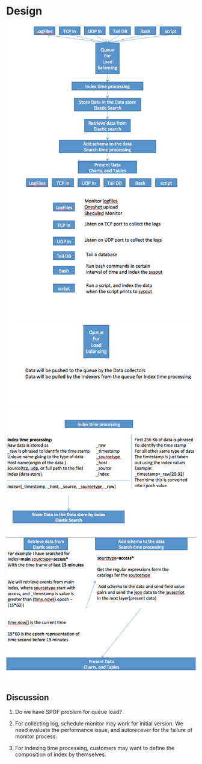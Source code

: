 Design
=========
![](./images/design1.png)
![](./images/design2.png)
![](./images/design3.png)
![](./images/design4.png)
![](./images/design5.png)

## Discussion
1. Do we have SPOF problem for queue load?

2. For collecting log, schedule monitor may work for initial version. We need evaluate the performance issue, and autorecover for the failure of monitor process.

3. For indexing time processing, customers may want to define the composition of index by themselves.
